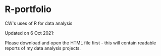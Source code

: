 # R-portfolio
CW's uses of R for data analysis

Updated on 6 Oct 2021:

Please download and open the HTML file first - this will contain readable reports of my data analysis projects.
